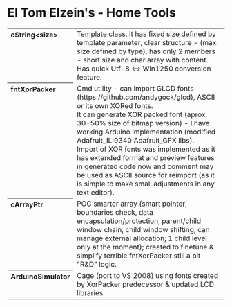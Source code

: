 # El Tom Elzein's - Home Tools
<table><tbody><tr><th align="left" valign="top">cString&lt;size&gt;</th><td>
Template class, it has fixed size defined by template parameter, clear structure - (max. size defined by type), has only 2 members - short size and char array with content. Has quick Utf-8 &lt;-&gt; Win1250 conversion feature.
</td></tr>
<tr><th align="left" valign="top">fntXorPacker</th><td>
Cmd utility - can import GLCD fonts (https://github.com/andygock/glcd), ASCII or its own XORed fonts.<br>
It can generate XOR packed font (aprox. 30-50% size of bitmap version) - I have working Arduino implementation
(modified Adafruit_ILI9340 Adafruit_GFX libs).<br>
Import of XOR fonts was implemented as it has extended format and preview features in generated code now and comment may be used as ASCII source for reimport (as it is simple to make small adjustments in any text editor).
</td></tr>
<tr><th align="left" valign="top">cArrayPtr</th><td>
POC smarter array (smart pointer, boundaries check, data encapsulation/protection, parent/child window chain, child window shifting, can manage external allocation; 1 child level only at the moment); created to finetune & simplify terrible fntXorPacker still a bit "R&D" logic.
</td></tr>
<tr><th align="left" valign="top">ArduinoSimulator</th><td>
Cage (port to VS 2008) using fonts created by XorPacker predecessor &amp; updated LCD libraries.
</td></tr>
</tbody></table>